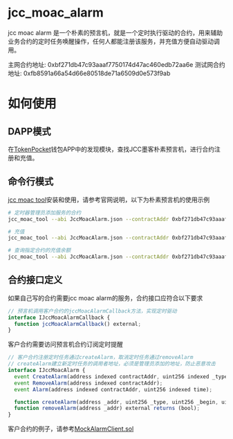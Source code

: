 # jcc_moac_alarm

jcc moac alarm 是一个朴素的预言机，就是一个定时执行驱动的合约，用来辅助业务合约的定时任务唤醒操作，任何人都能注册该服务，并充值方便自动驱动调用。

主网合约地址: 0xbf271db47c93aaaf7750174d47ac460edb72aa6e
测试网合约地址: 0xfb8591a66a54d66e80518de71a6509d0e573f9ab

# 如何使用
## DAPP模式
在[TokenPocket](https://www.tokenpocket.pro/)钱包APP中的发现模块，查找JCC墨客朴素预言机，进行合约注册和充值。

## 命令行模式

[jcc moac tool](https://github.com/JCCDex/jcc-moac-tool)安装和使用，请参考官网说明，以下为朴素预言机的使用示例

```bash
# 定时器管理员添加服务的合约
jcc_moac_tool --abi JccMoacAlarm.json --contractAddr 0xbf271db47c93aaaf7750174d47ac460edb72aa6e --method "addContract" --parameters '"客户合约地址"' --gas_limit 55000
```

```bash
# 充值
jcc_moac_tool --abi JccMoacAlarm.json --contractAddr 0xbf271db47c93aaaf7750174d47ac460edb72aa6e --method "deposit" --parameters '"待充值的合约"' --amount 10 --gas_limit 85000
```

```bash
# 查询指定合约的充值余额
jcc_moac_tool --abi JccMoacAlarm.json --contractAddr 0xbf271db47c93aaaf7750174d47ac460edb72aa6e --method "balance" --parameters '"待服务的合约地址"'
```

## 合约接口定义

如果自己写的合约需要jcc moac alarm的服务，合约接口应符合以下要求

```javascript
// 预言机调用客户合约的jccMoacAlarmCallback方法，实现定时驱动
interface IJccMoacAlarmCallback {
  function jccMoacAlarmCallback() external;
}
```

客户合约需要访问预言机合约订阅定时提醒

```javascript
// 客户合约注册定时任务通过createAlarm，取消定时任务通过removeAlarm
// createAlarm建立新定时任务的调用者地址，必须是管理员添加的地址，防止恶意攻击
interface IJccMoacAlarm {
  event CreateAlarm(address indexed contractAddr, uint256 indexed _type, uint256 indexed _begin, uint256 _peroid);
  event RemoveAlarm(address indexed contractAddr);
  event Alarm(address indexed contractAddr, uint256 indexed time);

  function createAlarm(address _addr, uint256 _type, uint256 _begin, uint256 _peroid) external returns (bool);
  function removeAlarm(address _addr) external returns (bool);
}
```

客户合约的例子，请参考[MockAlarmClient.sol](https://github.com/JCCDex/jcc_moac_alarm/blob/master/contract/contracts/mock/MockAlarmClient.sol)

